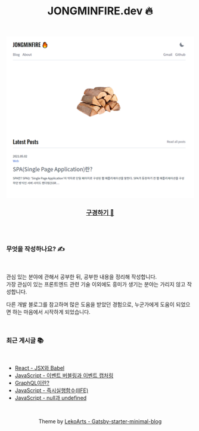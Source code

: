 <div align="center">

# JONGMINFIRE.dev 🔥
 
<br/>

![mainpage](mainpage.png)

### [구경하기 👀](https://jongminfire.dev)

<br/>

</div>

<br/>

### 무엇을 작성하나요? ✍️

<br/>

관심 있는 분야에 관해서 공부한 뒤, 공부한 내용을 정리해 작성합니다. <br/>
가장 관심이 있는 프론트엔드 관련 기술 이외에도 흥미가 생기는 분야는 가리지 않고 작성합니다. <br/>

다른 개발 블로그를 참고하며 많은 도움을 받았던 경험으로, 누군가에게 도움이 되었으면 하는 마음에서 시작하게 되었습니다.

<br/>

### 최근 게시글 📚

<br/>

<!-- BLOG-POST-LIST:START -->
- [React - JSX와 Babel](https://jongminfire.dev/react-jsx와-babel)
- [JavaScript - 이벤트 버블링과 이벤트 캡처링](https://jongminfire.dev/java-script-이벤트-버블링과-이벤트-캡처링)
- [GraphQL이란?](https://jongminfire.dev/graph-ql이란)
- [JavaScript - 즉시실행함수&lpar;IIFE&rpar;](https://jongminfire.dev/java-script-즉시실행함수-iife)
- [JavaScript - null과 undefined](https://jongminfire.dev/java-script-null과-undefined)
<!-- BLOG-POST-LIST:END -->

<br/>

<div align="center">

Theme by [LekoArts - Gatsby-starter-minimal-blog](https://github.com/LekoArts/gatsby-starter-minimal-blog)

</div>

